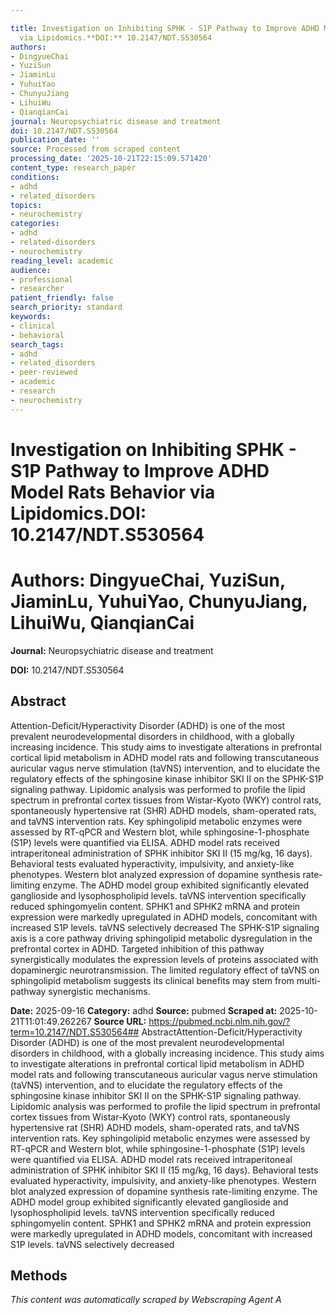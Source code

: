 ```yaml
---

title: Investigation on Inhibiting SPHK - S1P Pathway to Improve ADHD Model Rats Behavior
  via Lipidomics.**DOI:** 10.2147/NDT.S530564
authors:
- DingyueChai
- YuziSun
- JiaminLu
- YuhuiYao
- ChunyuJiang
- LihuiWu
- QianqianCai
journal: Neuropsychiatric disease and treatment
doi: 10.2147/NDT.S530564
publication_date: ''
source: Processed from scraped content
processing_date: '2025-10-21T22:15:09.571420'
content_type: research_paper
conditions:
- adhd
- related_disorders
topics:
- neurochemistry
categories:
- adhd
- related-disorders
- neurochemistry
reading_level: academic
audience:
- professional
- researcher
patient_friendly: false
search_priority: standard
keywords:
- clinical
- behavioral
search_tags:
- adhd
- related_disorders
- peer-reviewed
- academic
- research
- neurochemistry
---
```




# Investigation on Inhibiting SPHK - S1P Pathway to Improve ADHD Model Rats Behavior via Lipidomics.**DOI:** 10.2147/NDT.S530564

# **Authors:** DingyueChai, YuziSun, JiaminLu, YuhuiYao, ChunyuJiang, LihuiWu, QianqianCai

**Journal:** Neuropsychiatric disease and treatment

**DOI:** 10.2147/NDT.S530564

## Abstract

Attention-Deficit/Hyperactivity Disorder (ADHD) is one of the most prevalent neurodevelopmental disorders in childhood, with a globally increasing incidence. This study aims to investigate alterations in prefrontal cortical lipid metabolism in ADHD model rats and following transcutaneous auricular vagus nerve stimulation (taVNS) intervention, and to elucidate the regulatory effects of the sphingosine kinase inhibitor SKI II on the SPHK-S1P signaling pathway.
Lipidomic analysis was performed to profile the lipid spectrum in prefrontal cortex tissues from Wistar-Kyoto (WKY) control rats, spontaneously hypertensive rat (SHR) ADHD models, sham-operated rats, and taVNS intervention rats. Key sphingolipid metabolic enzymes were assessed by RT-qPCR and Western blot, while sphingosine-1-phosphate (S1P) levels were quantified via ELISA. ADHD model rats received intraperitoneal administration of SPHK inhibitor SKI II (15 mg/kg, 16 days). Behavioral tests evaluated hyperactivity, impulsivity, and anxiety-like phenotypes. Western blot analyzed expression of dopamine synthesis rate-limiting enzyme.
The ADHD model group exhibited significantly elevated ganglioside and lysophospholipid levels. taVNS intervention specifically reduced sphingomyelin content. SPHK1 and SPHK2 mRNA and protein expression were markedly upregulated in ADHD models, concomitant with increased S1P levels. taVNS selectively decreased
The SPHK-S1P signaling axis is a core pathway driving sphingolipid metabolic dysregulation in the prefrontal cortex in ADHD. Targeted inhibition of this pathway synergistically modulates the expression levels of proteins associated with dopaminergic neurotransmission. The limited regulatory effect of taVNS on sphingolipid metabolism suggests its clinical benefits may stem from multi-pathway synergistic mechanisms.

**Date:** 2025-09-16
**Category:** adhd
**Source:** pubmed
**Scraped at:** 2025-10-21T11:01:49.262267
**Source URL:** https://pubmed.ncbi.nlm.nih.gov/?term=10.2147/NDT.S530564## AbstractAttention-Deficit/Hyperactivity Disorder (ADHD) is one of the most prevalent neurodevelopmental disorders in childhood, with a globally increasing incidence. This study aims to investigate alterations in prefrontal cortical lipid metabolism in ADHD model rats and following transcutaneous auricular vagus nerve stimulation (taVNS) intervention, and to elucidate the regulatory effects of the sphingosine kinase inhibitor SKI II on the SPHK-S1P signaling pathway.
Lipidomic analysis was performed to profile the lipid spectrum in prefrontal cortex tissues from Wistar-Kyoto (WKY) control rats, spontaneously hypertensive rat (SHR) ADHD models, sham-operated rats, and taVNS intervention rats. Key sphingolipid metabolic enzymes were assessed by RT-qPCR and Western blot, while sphingosine-1-phosphate (S1P) levels were quantified via ELISA. ADHD model rats received intraperitoneal administration of SPHK inhibitor SKI II (15 mg/kg, 16 days). Behavioral tests evaluated hyperactivity, impulsivity, and anxiety-like phenotypes. Western blot analyzed expression of dopamine synthesis rate-limiting enzyme.
The ADHD model group exhibited significantly elevated ganglioside and lysophospholipid levels. taVNS intervention specifically reduced sphingomyelin content. SPHK1 and SPHK2 mRNA and protein expression were markedly upregulated in ADHD models, concomitant with increased S1P levels. taVNS selectively decreased
## Methods
*This content was automatically scraped by Webscraping Agent A*
